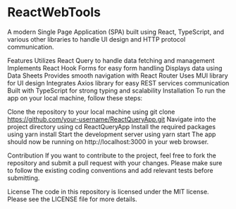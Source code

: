 # ReactWebTools
A modern Single Page Application (SPA) built using React, TypeScript, and various other libraries to handle UI design and HTTP protocol communication.

Features
Utilizes React Query to handle data fetching and management
Implements React Hook Forms for easy form handling
Displays data using Data Sheets
Provides smooth navigation with React Router
Uses MUI library for UI design
Integrates Axios library for easy REST services communication
Built with TypeScript for strong typing and scalability
Installation
To run the app on your local machine, follow these steps:

Clone the repository to your local machine using git clone https://github.com/your-username/ReactQueryApp.git
Navigate into the project directory using cd ReactQueryApp
Install the required packages using yarn install
Start the development server using yarn start
The app should now be running on http://localhost:3000 in your web browser.

Contribution
If you want to contribute to the project, feel free to fork the repository and submit a pull request with your changes. Please make sure to follow the existing coding conventions and add relevant tests before submitting.

License
The code in this repository is licensed under the MIT license. Please see the LICENSE file for more details.
